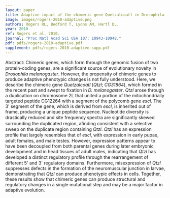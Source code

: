 ```yaml
---
layout: paper
title: Adaptive impact of the chimeric gene Quetzalcoatl in Drosophila melanogaster
image: images/rogers-2010-adaptive.png
authors: Rogers RL, Bedford T, Lyons AM, Hartl DL.
year: 2010
ref: Rogers et al. 2010.
journal: "Proc Natl Acad Sci USA 107: 10943-10948."
pdf: pdfs/rogers-2010-adaptive.pdf
supplement: pdfs/rogers-2010-adaptive-supp.pdf
---
```


Abstract: Chimeric genes, which form through the genomic fusion of two protein-coding genes, are a signiﬁcant source of evolutionary novelty in *Drosophila melanogaster*. However, the propensity of chimeric genes to produce adaptive phenotypic changes is not fully understood. Here, we describe the chimeric gene *Quetzalcoatl* (*Qtzl*; *CG31864*), which formed in the recent past and swept to fixation in *D. melanogaster*. *Qtzl* arose through a duplication on chromosome 2L that united a portion of the mitochondrially targeted peptide CG12264 with a segment of the polycomb gene *escl*. The 3' segment of the gene, which is derived from *escl*, is inherited out of frame, producing a unique peptide sequence. Nucleotide diversity is drastically reduced and site frequency spectra are signiﬁcantly skewed surrounding the duplicated region, aﬁnding consistent with a selective sweep on the duplicate region containing *Qtzl*. *Qtzl* has an expression proﬁle that largely resembles that of *escl*, with expression in early pupae, adult females, and male testes. However, expression patterns appear to have been decoupled from both parental genes during later embryonic development and in head tissues of adult males, indicating that *Qtzl* has developed a distinct regulatory proﬁle through the rearrangement of different 5' and 3' regulatory domains. Furthermore, misexpression of *Qtzl* suppresses defects in the formation of the neuromuscular junction in larvae, demonstrating that *Qtzl* can produce phenotypic effects in cells. Together, these results show that chimeric genes can produce structural and regulatory changes in a single mutational step and may be a major factor in adaptive evolution.     